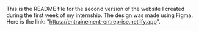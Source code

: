 This is the README file for the second version of the website I created during the first week of my internship. The design was made using Figma. Here is the link: "https://entrainement-entreprise.netlify.app".
